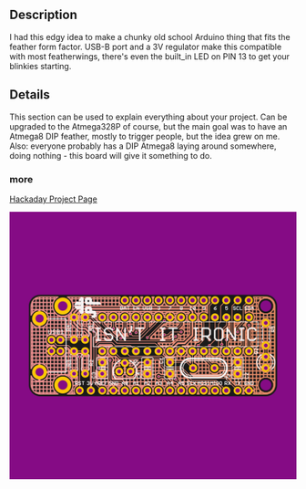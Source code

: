 ## Description
I had this edgy idea to make a chunky old school Arduino thing that fits the feather form factor. USB-B port and a 3V regulator make this compatible with most featherwings, there's even the built_in LED on PIN 13 to get your blinkies starting.

## Details
This section can be used to explain everything about your project.
Can be upgraded to the Atmega328P of course, but the main goal was to have an Atmega8 DIP feather, mostly to trigger people, but the idea grew on me. Also: everyone probably has a DIP Atmega8 laying around somewhere, doing nothing - this board will give it something to do.

### more
[Hackaday Project Page](https://hackaday.io/project/171446-tht-feather-with-atmega8)

![simplified render of the PCB](https://raw.githubusercontent.com/davedarko/THTFeather/master/docs/fancy_image.png)